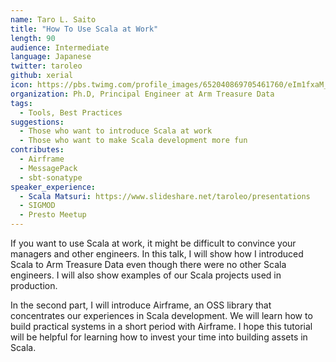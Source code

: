 ```yaml
---
name: Taro L. Saito
title: "How To Use Scala at Work"
length: 90
audience: Intermediate
language: Japanese
twitter: taroleo
github: xerial
icon: https://pbs.twimg.com/profile_images/652040869705461760/eIm1fxaM_400x400.jpg
organization: Ph.D, Principal Engineer at Arm Treasure Data
tags:
  - Tools, Best Practices
suggestions:
  - Those who want to introduce Scala at work
  - Those who want to make Scala development more fun
contributes:
  - Airframe
  - MessagePack
  - sbt-sonatype
speaker_experience:
  - Scala Matsuri: https://www.slideshare.net/taroleo/presentations
  - SIGMOD
  - Presto Meetup
---
```

If you want to use Scala at work, it might be difficult to convince your managers and other engineers. In this talk, I will show how I introduced Scala to Arm Treasure Data even though there were no other Scala engineers. I will also show examples of our Scala projects used in production.

In the second part, I will introduce Airframe, an OSS library that concentrates our experiences in Scala development. We will learn how to build practical systems in a short period with Airframe. I hope this tutorial will be helpful for learning how to invest your time into building assets in Scala.
